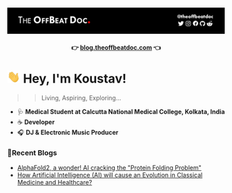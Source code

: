 

<!--


Here are some ideas to get you started:

- 🔭 I’m currently working on ...
- 🌱 I’m currently learning ...
- 👯 I’m looking to collaborate on ...
- 🤔 I’m looking for help with ...
- 💬 Ask me about ...
- 📫 How to reach me: ...
- 😄 Pronouns: ...
- ⚡ Fun fact: ...
-->



<div align="center">
<!--p style="align:centre"><img src="assets/tobd-black-red-large.jpg" width="600px"></p-->
<p style="align:centre"><img src="assets/github-readme-banner-black.jpg"></p>

#### 👉 [blog.theoffbeatdoc.com](blog.theoffbeatdoc.com) 👈

</div>


<h1><img src="assets/Hi.gif" width="30px"> Hey, I'm Koustav!</h1>

>>Living, Aspiring, Exploring...

  - 🩺 **Medical Student at Calcutta National Medical College, Kolkata, India**
  - ☕ **Developer**
  - 🎧 **DJ & Electronic Music Producer**


### 📝Recent Blogs

<!-- BLOG-POST-LIST:START -->
- [AlphaFold2, a wonder! AI cracking the "Protein Folding Problem"](http://blog.theoffbeatdoc.com/2022/02/AF2-protein-folding-problem.html)
- [How Artificial Intelligence (AI) will cause an Evolution in Classical Medicine and Healthcare?](http://blog.theoffbeatdoc.com/2021/06/AI-Evolution-Healthcare.html)
<!-- BLOG-POST-LIST:END -->

 <!--a target="_blank" href="https://github-readme-medium-recent-article.vercel.app/medium/@theoffbeatdoc/0"><img src="https://github-readme-medium-recent-article.vercel.app/medium/@theoffbeatdoc/0" alt="Recent Article 0"--> 


